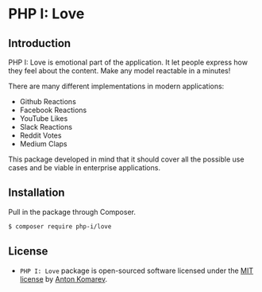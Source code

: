 # PHP I: Love

## Introduction

PHP I: Love is emotional part of the application. It let people express how they feel about the content.
Make any model reactable in a minutes!

There are many different implementations in modern applications:

- Github Reactions
- Facebook Reactions
- YouTube Likes
- Slack Reactions
- Reddit Votes
- Medium Claps

This package developed in mind that it should cover all the possible use cases and be viable in enterprise applications.

## Installation

Pull in the package through Composer.

```sh
$ composer require php-i/love
```

## License

- `PHP I: Love` package is open-sourced software licensed under the [MIT license](LICENSE) by [Anton Komarev](https://komarev.com).
